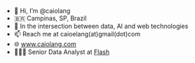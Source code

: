 - 👋 Hi, I’m @caiolang
- 🇧🇷 Campinas, SP, Brazil
- 👾 In the intersection between data, AI and web technologies
- 📫 Reach me at caioelang(at)gmail(dot)com
- 🌐 www.caiolang.com
- 🧑🏻‍💻️ Senior Data Analyst at [Flash](https://flashapp.com.br/)

